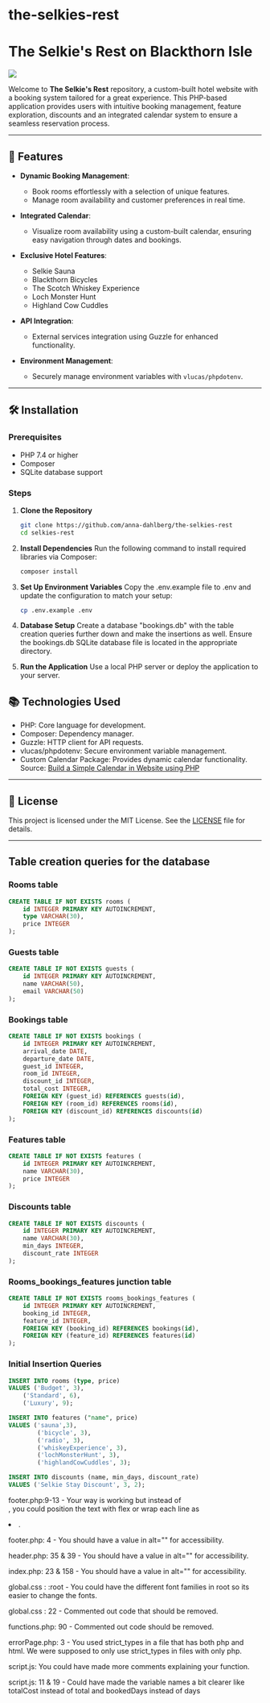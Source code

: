 # the-selkies-rest
# The Selkie's Rest on Blackthorn Isle

![](https://i.giphy.com/media/v1.Y2lkPTc5MGI3NjExMTRxY3JvOHJzb2dvcmJ3eHN1ZHRhZ3NjZGFkZ2R0ZGY5a3AwOWdjciZlcD12MV9pbnRlcm5hbF9naWZfYnlfaWQmY3Q9Zw/ESNF24bQCAMw0/giphy.gif)

Welcome to **The Selkie's Rest** repository, a custom-built hotel website with a booking system tailored for a great experience. This PHP-based application provides users with intuitive booking management, feature exploration, discounts and an integrated calendar system to ensure a seamless reservation process.

---

## 🚀 Features

- **Dynamic Booking Management**: 
  - Book rooms effortlessly with a selection of unique features.
  - Manage room availability and customer preferences in real time.

- **Integrated Calendar**: 
  - Visualize room availability using a custom-built calendar, ensuring easy navigation through dates and bookings.

- **Exclusive Hotel Features**:
  - Selkie Sauna
  - Blackthorn Bicycles
  - The Scotch Whiskey Experience
  - Loch Monster Hunt
  - Highland Cow Cuddles

- **API Integration**:
  - External services integration using Guzzle for enhanced functionality.

- **Environment Management**:
  - Securely manage environment variables with `vlucas/phpdotenv`.

---

## 🛠️ Installation

### Prerequisites
- PHP 7.4 or higher
- Composer
- SQLite database support

### Steps

1. **Clone the Repository**
   ```bash
   git clone https://github.com/anna-dahlberg/the-selkies-rest
   cd selkies-rest

2. **Install Dependencies**
	Run the following command to install required libraries via Composer:
	```bash
	composer install

3. **Set Up Environment Variables**
	Copy the .env.example file to .env and update the configuration to match your setup:
	```bash
	cp .env.example .env

4. **Database Setup**
	Create a database "bookings.db" with the table creation queries further down and make the insertions as well. Ensure the bookings.db SQLite database file is located in the appropriate directory. 

5. **Run the Application**
	Use a local PHP server or deploy the application to your server.
 
## 📚 Technologies Used
- PHP: Core language for development.
- Composer: Dependency manager.
- Guzzle: HTTP client for API requests.
- vlucas/phpdotenv: Secure environment variable management.
- Custom Calendar Package: Provides dynamic calendar functionality. Source: [Build a Simple Calendar in Website using PHP](https://youthsforum.com/2020/08/build-a-simple-calendar-in-website-using-php-with-source-code/)

---

## 📜 License

This project is licensed under the MIT License. See the [LICENSE](https://github.com/anna-dahlberg/the-selkies-rest/blob/main/LICENSE) file for details.

---

## Table creation queries for the database

### Rooms table

```sql
CREATE TABLE IF NOT EXISTS rooms (
	id INTEGER PRIMARY KEY AUTOINCREMENT, 
	type VARCHAR(30),
	price INTEGER
);
```

### Guests table

```sql
CREATE TABLE IF NOT EXISTS guests (
	id INTEGER PRIMARY KEY AUTOINCREMENT, 
	name VARCHAR(50),
	email VARCHAR(50)
);
```

### Bookings table

```sql
CREATE TABLE IF NOT EXISTS bookings (
	id INTEGER PRIMARY KEY AUTOINCREMENT,
	arrival_date DATE,
	departure_date DATE,
	guest_id INTEGER,
	room_id INTEGER,
	discount_id INTEGER,
	total_cost INTEGER,
	FOREIGN KEY (guest_id) REFERENCES guests(id),
	FOREIGN KEY (room_id) REFERENCES rooms(id),
	FOREIGN KEY (discount_id) REFERENCES discounts(id)
);
```

### Features table

```sql
CREATE TABLE IF NOT EXISTS features (
	id INTEGER PRIMARY KEY AUTOINCREMENT,
	name VARCHAR(30),
	price INTEGER
);
```

### Discounts table

```sql
CREATE TABLE IF NOT EXISTS discounts (
	id INTEGER PRIMARY KEY AUTOINCREMENT,
	name VARCHAR(30),
	min_days INTEGER,
	discount_rate INTEGER
);
```

### Rooms_bookings_features junction table

```sql
CREATE TABLE IF NOT EXISTS rooms_bookings_features (
	id INTEGER PRIMARY KEY AUTOINCREMENT,
	booking_id INTEGER,
	feature_id INTEGER,
	FOREIGN KEY (booking_id) REFERENCES bookings(id),
	FOREIGN KEY (feature_id) REFERENCES features(id)
);
```

### Initial Insertion Queries 

```sql
INSERT INTO rooms (type, price)
VALUES ('Budget', 3),
	('Standard', 6),
	('Luxury', 9);

INSERT INTO features ("name", price)
VALUES ('sauna',3),
		('bicycle', 3),
		('radio', 3),
		('whiskeyExperience', 3),
		('lochMonsterHunt', 3),
		('highlandCowCuddles', 3);

INSERT INTO discounts (name, min_days, discount_rate)
VALUES ('Selkie Stay Discount', 3, 2);
```

footer.php:9-13 - Your way is working but instead of <br>, you could position the text with flex or wrap each line as <li>.

footer.php: 4 - You should have a value in alt="" for accessibility.

header.php: 35 & 39 - You should have a value in alt="" for accessibility.

index.php: 23 & 158 - You should have a value in alt="" for accessibility.

global.css : :root - You could have the different font families in root so its easier to change the fonts.

global.css : 22 - Commented out code that should be removed.

functions.php: 90 - Commented out code should be removed.

errorPage.php: 3 - You used strict_types in a file that has both php and html. We were supposed to only use strict_types in files with only php.

script.js: You could have made more comments explaining your function.

script.js: 11 & 19 - Could have made the variable names a bit clearer like totalCost instead of total and bookedDays instead of days 
